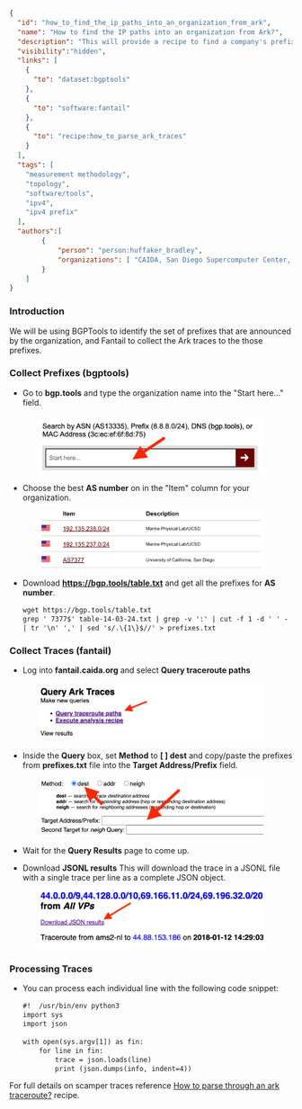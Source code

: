 ~~~json
{
  "id": "how_to_find_the_ip_paths_into_an_organization_from_ark",
  "name": "How to find the IP paths into an organization from Ark?",
  "description": "This will provide a recipe to find a company's prefixes and the IP paths from CAIDA's ark to those prefixes.",
  "visibility":"hidden",
  "links": [
    {
      "to": "dataset:bgptools"
    },
    {
      "to": "software:fantail"
    },
    {
      "to": "recipe:how_to_parse_ark_traces"
    }
  ],
  "tags": [
    "measurement methodology",
    "topology",
    "software/tools",
    "ipv4",
    "ipv4 prefix"
  ],
  "authors":[
        {
            "person": "person:huffaker_bradley",
            "organizations": [ "CAIDA, San Diego Supercomputer Center, University of California San Diego" ]
        }
    ]
}
~~~
### Introduction
We will be using BGPTools to identify the set of prefixes that are announced by the organization, and 
Fantail to collect the Ark traces to the those prefixes.

### Collect Prefixes  (bgptools)
- Go to **bgp.tools** and type the organization name into the "Start here..." field. 
  <div style="margin-left:2em">
    <img width="400" src="images/start-here.png"/>
  </div>

- Choose the best **AS number** on in the "Item" column for your organization.
  <div style="margin-left:2em">
    <img width="400" src="images/select-asn.png"/>
  </div>

- Download **https://bgp.tools/table.txt** and get all the prefixes for **AS number**. 

  ~~~
  wget https://bgp.tools/table.txt
  grep ' 7377$' table-14-03-24.txt | grep -v ':' | cut -f 1 -d ' ' - | tr '\n' ',' | sed 's/.\{1\}$//' > prefixes.txt 
  ~~~ 

### Collect Traces (fantail) 
- Log into **fantail.caida.org** and select **Query traceroute paths**
  <div style="margin-left:2em">
    <img width="400" src="images/query-traceroute-paths.png"/>
  </div>

- Inside the **Query** box, set **Method** to **[ ] dest** and copy/paste the prefixes from **prefixes.txt** file into the **Target Address/Prefix** field. 

  <div style="margin-left:2em">
    <img width="400" src="images/dests.png"/>
  </div>

- Wait for the **Query Results** page to come up.

- Download **JSONL results**
  This will download the trace in a JSONL file with a single trace per line as a complete JSON object. 
  <div style="margin-left:2em">
    <img width="400" src="images/download-json.png"/>
  </div>

### Processing Traces 

- You can process each individual line with the following code snippet: 
    ~~~
    #!  /usr/bin/env python3 
    import sys
    import json 
    
    with open(sys.argv[1]) as fin: 
        for line in fin:
            trace = json.loads(line)
            print (json.dumps(info, indent=4))
    ~~~

For full details on scamper traces reference 
<a href="https://catalog.caida.org/recipe/how_to_parse_ark_traces">How
to parse through an ark traceroute?</a> recipe.

